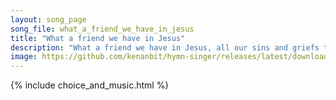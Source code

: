 ```yaml
---
layout: song_page
song_file: what_a_friend_we_have_in_jesus
title: "What a friend we have in Jesus"
description: "What a friend we have in Jesus, all our sins and griefs to bear! What a privilege to carry ev'rything to God in prayer! Oh, what peace we often forfei... christian 4part 3verse musicbyother textbyother chords"
image: https://github.com/kenanbit/hymn-singer/releases/latest/download/what_a_friend_we_have_in_jesus-trad.png
---
```


{% include choice_and_music.html %}